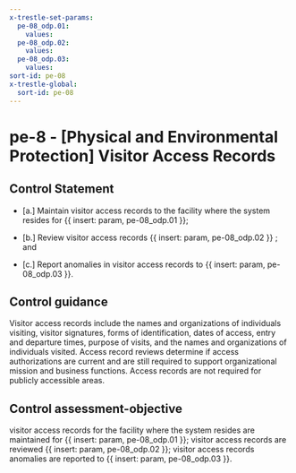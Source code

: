 ```yaml
---
x-trestle-set-params:
  pe-08_odp.01:
    values:
  pe-08_odp.02:
    values:
  pe-08_odp.03:
    values:
sort-id: pe-08
x-trestle-global:
  sort-id: pe-08
---
```


# pe-8 - \[Physical and Environmental Protection\] Visitor Access Records

## Control Statement

- \[a.\] Maintain visitor access records to the facility where the system resides for {{ insert: param, pe-08_odp.01 }};

- \[b.\] Review visitor access records {{ insert: param, pe-08_odp.02 }} ; and

- \[c.\] Report anomalies in visitor access records to {{ insert: param, pe-08_odp.03 }}.

## Control guidance

Visitor access records include the names and organizations of individuals visiting, visitor signatures, forms of identification, dates of access, entry and departure times, purpose of visits, and the names and organizations of individuals visited. Access record reviews determine if access authorizations are current and are still required to support organizational mission and business functions. Access records are not required for publicly accessible areas.

## Control assessment-objective

visitor access records for the facility where the system resides are maintained for {{ insert: param, pe-08_odp.01 }};
visitor access records are reviewed {{ insert: param, pe-08_odp.02 }};
visitor access records anomalies are reported to {{ insert: param, pe-08_odp.03 }}.

